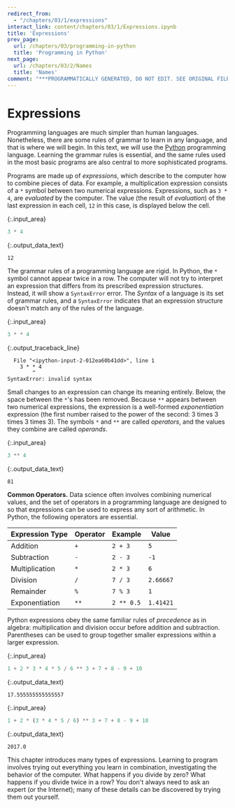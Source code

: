 ```yaml
---
redirect_from:
  - "/chapters/03/1/expressions"
interact_link: content/chapters/03/1/Expressions.ipynb
title: 'Expressions'
prev_page:
  url: /chapters/03/programming-in-python
  title: 'Programming in Python'
next_page:
  url: /chapters/03/2/Names
  title: 'Names'
comment: "***PROGRAMMATICALLY GENERATED, DO NOT EDIT. SEE ORIGINAL FILES IN /content***"
---
```


# Expressions

Programming languages are much simpler than human languages. Nonetheless, there are some rules of grammar to learn in any language, and that is where we will begin. In this text, we will use the [Python](https://www.python.org/) programming language. Learning the grammar rules is essential, and the same rules used in the most basic programs are also central to more sophisticated programs.

Programs are made up of *expressions*, which describe to the computer how to combine pieces of data. For example, a multiplication expression consists of a `*` symbol between two numerical expressions. Expressions, such as `3 * 4`, are *evaluated* by the computer. The value (the result of *evaluation*) of the last expression in each cell, `12` in this case, is displayed below the cell.



{:.input_area}
```python
3 * 4
```





{:.output_data_text}
```
12
```



The grammar rules of a programming language are rigid. In Python, the `*` symbol cannot appear twice in a row. The computer will not try to interpret an expression that differs from its prescribed expression structures. Instead, it will show a `SyntaxError` error. The *Syntax* of a language is its set of grammar rules, and a `SyntaxError` indicates that an expression structure doesn't match any of the rules of the language.



{:.input_area}
```python
3 * * 4
```



{:.output_traceback_line}
```
  File "<ipython-input-2-012ea60b41dd>", line 1
    3 * * 4
        ^
SyntaxError: invalid syntax

```


Small changes to an expression can change its meaning entirely. Below, the space between the `*`'s has been removed. Because `**` appears between two numerical expressions, the expression is a well-formed *exponentiation* expression (the first number raised to the power of the second: 3 times 3 times 3 times 3). The symbols `*` and `**` are called *operators*, and the values they combine are called *operands*.



{:.input_area}
```python
3 ** 4
```





{:.output_data_text}
```
81
```



**Common Operators.** Data science often involves combining numerical values, and the set of operators in a programming language are designed to so that expressions can be used to express any sort of arithmetic. In Python, the following operators are essential.

| Expression Type | Operator | Example    | Value     |
|-----------------|----------|------------|-----------|
| Addition        | `+`      | `2 + 3`    | `5`       |
| Subtraction     | `-`      | `2 - 3`    | `-1`      |
| Multiplication  | `*`      | `2 * 3`    | `6`       |
| Division        | `/`      | `7 / 3`    | `2.66667` |
| Remainder       | `%`      | `7 % 3`    | `1`       |
| Exponentiation  | `**`     | `2 ** 0.5` | `1.41421` |

Python expressions obey the same familiar rules of *precedence* as in algebra: multiplication and division occur before addition and subtraction. Parentheses can be used to group together smaller expressions within a larger expression.



{:.input_area}
```python
1 + 2 * 3 * 4 * 5 / 6 ** 3 + 7 + 8 - 9 + 10
```





{:.output_data_text}
```
17.555555555555557
```





{:.input_area}
```python
1 + 2 * (3 * 4 * 5 / 6) ** 3 + 7 + 8 - 9 + 10
```





{:.output_data_text}
```
2017.0
```



This chapter introduces many types of expressions. Learning to program involves trying out everything you learn in combination, investigating the behavior of the computer. What happens if you divide by zero? What happens if you divide twice in a row? You don't always need to ask an expert (or the Internet); many of these details can be discovered by trying them out yourself. 
